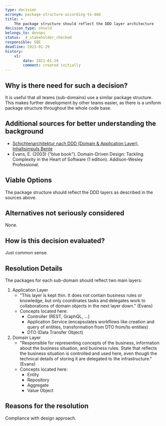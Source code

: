 ```yaml
---
type: decision
acronym: package-structure-according-to-ddd
title: >
    The package structure should reflect the DDD layer architecture  
decision_type: should
belongs_to: devops
status: _4_stakeholder_checked
responsible: SBE
deadline: 2021-01-29
history:
    v1:
        date: 2021-01-29
        comment: created initially
---
```


## Why is there need for such a decision?

It is useful that all teams (sub-domains) use a similar package structure. This makes further development by 
other teams easier, as there is a uniform package structure throughout the whole code base. 

## Additional sources for better understanding the background

* [Schichtenarchitektur nach DDD (Domain & Application Layer), Inhaltsimpuls Bente](https://ilias.th-koeln.de/goto.php?target=file_1800070_download&client_id=ILIAS_FH_Koeln)
* Evans, E. (2003) ("blue book"). Domain-Driven Design: Tackling Complexity in the Heart of Software 
    (1 edition). Addison-Wesley Professional.


## Viable Options

The package structure should reflect the DDD layers as described in the sources above. 


## Alternatives not seriously considered

None.


## How is this decision evaluated?

Just common sense. 

 
## Resolution Details

The packages for each sub-domain should reflect two main layers: 
1. Application Layer
    * "This layer is kept thin. It does not contain business rules or knowledge, but only coordinates tasks and 
        delegates work to collaborations of domain objects in the next layer down." (Evans)
    * Concepts located here: 
        * Controller (REST, GraphQL, …)
        * Application Service (encapsulates workflows like creation and query of entities, transformation from DTO 
            from/to entities)
        * DTO (Data Transfer Object)
2. Domain Layer
    * "Responsible for representing concepts of the business, information about the business situation, and business 
        rules. State that reflects the business situation is controlled and used here, even though the technical 
        details of storing it are delegated to the infrastructure." (Evans)
    * Concepts located here:          
        * Entity
        * Repository
        * Aggregate
        * Value Object


## Reasons for the resolution

Compliance with design approach.

